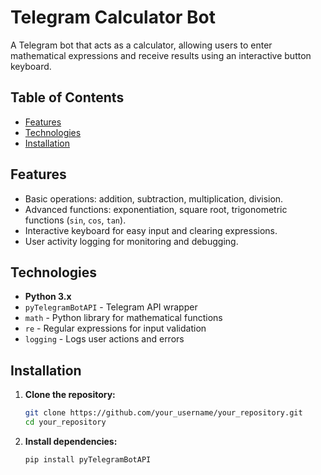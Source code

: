 # Telegram Calculator Bot

A Telegram bot that acts as a calculator, allowing users to enter mathematical expressions and receive results using an interactive button keyboard.

## Table of Contents

- [Features](#features)
- [Technologies](#technologies)
- [Installation](#installation)

## Features

- Basic operations: addition, subtraction, multiplication, division.
- Advanced functions: exponentiation, square root, trigonometric functions (`sin`, `cos`, `tan`).
- Interactive keyboard for easy input and clearing expressions.
- User activity logging for monitoring and debugging.

## Technologies

- **Python 3.x**
- `pyTelegramBotAPI` - Telegram API wrapper
- `math` - Python library for mathematical functions
- `re` - Regular expressions for input validation
- `logging` - Logs user actions and errors

## Installation

1. **Clone the repository:**

   ```bash
   git clone https://github.com/your_username/your_repository.git
   cd your_repository

2. **Install dependencies:**
   ```bash
   pip install pyTelegramBotAPI
